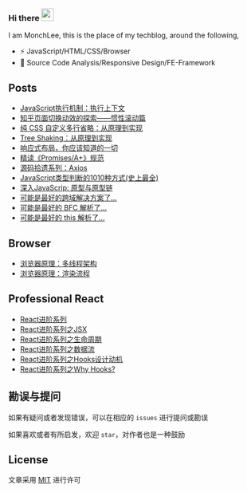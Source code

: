 ### Hi there <a href="https://www.gautamkrishnar.com/"><img src="https://media.giphy.com/media/hvRJCLFzcasrR4ia7z/giphy.gif" width="25px"></a>

I am MonchLee, this is the place of my techblog, around the following,

- ⚡ JavaScript/HTML/CSS/Browser
- 🌱 Source Code Analysis/Responsive Design/FE-Framework

## Posts

- [JavaScript执行机制：执行上下文](https://github.com/campcc/blog/issues/38)
- [知乎页面切换动效的探索——惯性滚动篇](https://github.com/campcc/blog/issues/34)
- [纯 CSS 自定义多行省略：从原理到实现](https://github.com/campcc/blog/issues/27)
- [Tree Shaking：从原理到实现](https://github.com/campcc/blog/issues/26)
- [响应式布局，你应该知道的一切](https://github.com/campcc/blog/issues/24)
- [精读《Promises/A+》规范](https://github.com/campcc/blog/issues/25)
- [源码拾遗系列：Axios ](https://github.com/campcc/blog/issues/23)
- [JavaScript类型判断的1010种方式(史上最全)](https://github.com/campcc/blog/issues/7)
- [深入JavaScrip: 原型与原型链](https://github.com/campcc/blog/issues/14)
- [可能是最好的跨域解决方案了...](https://github.com/campcc/blog/issues/15)
- [可能是最好的 BFC 解析了...](https://github.com/campcc/blog/issues/16)
- [可能是最好的 this 解析了...](https://github.com/campcc/blog/issues/19)

## Browser

- [浏览器原理：多线程架构](https://github.com/campcc/blog/issues/36)
- [浏览器原理：渲染流程](https://github.com/campcc/blog/issues/37)

## Professional React

- [React进阶系列](https://github.com/campcc/blog/issues/32)
- [React进阶系列之JSX](https://github.com/campcc/blog/issues/28)
- [React进阶系列之生命周期](https://github.com/campcc/blog/issues/29)
- [React进阶系列之数据流](https://github.com/campcc/blog/issues/30)
- [React进阶系列之Hooks设计动机](https://github.com/campcc/blog/issues/31)
- [React进阶系列之Why Hooks?](https://github.com/campcc/blog/issues/33)

## 勘误与提问

如果有疑问或者发现错误，可以在相应的 `issues` 进行提问或勘误

如果喜欢或者有所启发，欢迎 `star`，对作者也是一种鼓励

## License

文章采用 [MIT](https://opensource.org/licenses/MIT) 进行许可
